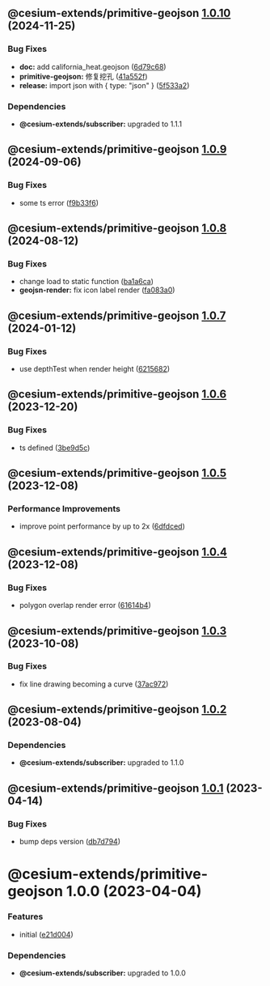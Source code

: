 ## @cesium-extends/primitive-geojson [1.0.10](https://github.com/hongfaqiu/cesium-extends/compare/@cesium-extends/primitive-geojson@1.0.9...@cesium-extends/primitive-geojson@1.0.10) (2024-11-25)


### Bug Fixes

* **doc:** add california_heat.geojson ([6d79c68](https://github.com/hongfaqiu/cesium-extends/commit/6d79c682f2c26be3447061cc74fc4cd89389782a))
* **primitive-geojson:** 修复挖孔 ([41a552f](https://github.com/hongfaqiu/cesium-extends/commit/41a552f8b2e666b5da7fb5d7e1e6fb83c23626ed))
* **release:** import json with { type: "json" } ([5f533a2](https://github.com/hongfaqiu/cesium-extends/commit/5f533a2ea9b3864c2f70a52f6a55a5514440e133))





### Dependencies

* **@cesium-extends/subscriber:** upgraded to 1.1.1

## @cesium-extends/primitive-geojson [1.0.9](https://github.com/hongfaqiu/cesium-extends/compare/@cesium-extends/primitive-geojson@1.0.8...@cesium-extends/primitive-geojson@1.0.9) (2024-09-06)


### Bug Fixes

* some ts error ([f9b33f6](https://github.com/hongfaqiu/cesium-extends/commit/f9b33f6097d79900c9ed8de8f667012305433c7d))

## @cesium-extends/primitive-geojson [1.0.8](https://github.com/hongfaqiu/cesium-extends/compare/@cesium-extends/primitive-geojson@1.0.7...@cesium-extends/primitive-geojson@1.0.8) (2024-08-12)


### Bug Fixes

* change load to static function ([ba1a6ca](https://github.com/hongfaqiu/cesium-extends/commit/ba1a6ca1781f00be422bd355e6e125b65f0e0f2c))
* **geojsn-render:** fix icon label render ([fa083a0](https://github.com/hongfaqiu/cesium-extends/commit/fa083a051494caa9f1cb20fe5ca8f797cef52d35))

## @cesium-extends/primitive-geojson [1.0.7](https://github.com/hongfaqiu/cesium-extends/compare/@cesium-extends/primitive-geojson@1.0.6...@cesium-extends/primitive-geojson@1.0.7) (2024-01-12)

### Bug Fixes

- use depthTest when render height ([6215682](https://github.com/hongfaqiu/cesium-extends/commit/6215682dafcf7d723c4cb60694eebf1222a18496))

## @cesium-extends/primitive-geojson [1.0.6](https://github.com/hongfaqiu/cesium-extends/compare/@cesium-extends/primitive-geojson@1.0.5...@cesium-extends/primitive-geojson@1.0.6) (2023-12-20)

### Bug Fixes

- ts defined ([3be9d5c](https://github.com/hongfaqiu/cesium-extends/commit/3be9d5c8fa6eba8be6f689a0d656c36d9d61e7d0))

## @cesium-extends/primitive-geojson [1.0.5](https://github.com/hongfaqiu/cesium-extends/compare/@cesium-extends/primitive-geojson@1.0.4...@cesium-extends/primitive-geojson@1.0.5) (2023-12-08)

### Performance Improvements

- improve point performance by up to 2x ([6dfdced](https://github.com/hongfaqiu/cesium-extends/commit/6dfdced411cdb8089a4a4c62c1807f22aec78e49))

## @cesium-extends/primitive-geojson [1.0.4](https://github.com/hongfaqiu/cesium-extends/compare/@cesium-extends/primitive-geojson@1.0.3...@cesium-extends/primitive-geojson@1.0.4) (2023-12-08)

### Bug Fixes

- polygon overlap render error ([61614b4](https://github.com/hongfaqiu/cesium-extends/commit/61614b47dc1eb8d383041ab9ddac95d4e746d01a))

## @cesium-extends/primitive-geojson [1.0.3](https://github.com/hongfaqiu/cesium-extends/compare/@cesium-extends/primitive-geojson@1.0.2...@cesium-extends/primitive-geojson@1.0.3) (2023-10-08)

### Bug Fixes

- fix line drawing becoming a curve ([37ac972](https://github.com/hongfaqiu/cesium-extends/commit/37ac972add184f9c0ea8edd85c8b15dbf2dbae6e))

## @cesium-extends/primitive-geojson [1.0.2](https://github.com/hongfaqiu/cesium-extends/compare/@cesium-extends/primitive-geojson@1.0.1...@cesium-extends/primitive-geojson@1.0.2) (2023-08-04)

### Dependencies

- **@cesium-extends/subscriber:** upgraded to 1.1.0

## @cesium-extends/primitive-geojson [1.0.1](https://github.com/hongfaqiu/cesium-extends/compare/@cesium-extends/primitive-geojson@1.0.0...@cesium-extends/primitive-geojson@1.0.1) (2023-04-14)

### Bug Fixes

- bump deps version ([db7d794](https://github.com/hongfaqiu/cesium-extends/commit/db7d7947d13e82b85387a6c72b6a8c095aca62ec))

# @cesium-extends/primitive-geojson 1.0.0 (2023-04-04)

### Features

- initial ([e21d004](https://github.com/hongfaqiu/cesium-extends/commit/e21d00448ca613d6b168e59368fae4ba815950d3))

### Dependencies

- **@cesium-extends/subscriber:** upgraded to 1.0.0
